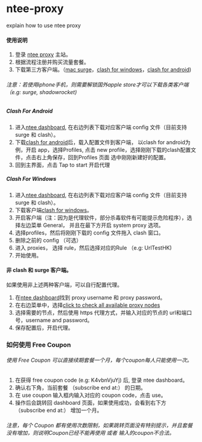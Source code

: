 # ntee-proxy
explain how to use ntee proxy

#### 使用说明
1. 登录 [ntee proxy](https://www.ntee.io) 主站。
2. 根据流程注册并购买流量套餐。
3. 下载第三方客户端。（[mac surge](https://nssurge.com/)，[clash for windows](https://github.com/Fndroid/clash_for_windows_pkg/releases/download/0.9.5/Clash.for.Windows.Setup.0.9.5.exe)，[clash for android](https://github.com/Kr328/ClashForAndroid/releases/download/1.1.10/app-arm64-v8a-release.apk))
###### 注意：若使用iphone手机，则需要解锁国外apple store才可以下载各类客户端（e.g: surge, shadowrocket)

##### Clash For Android
1. 进入[ntee dashboard](https://www.ntee.io/dashboard), 在右边列表下载对应客户端 config 文件（目前支持 surge 和 clash）。
2. 下载[clash for android](https://github.com/Kr328/ClashForAndroid/releases/download/1.1.10/app-arm64-v8a-release.apk)后，载入配置文件到客户端， 以clash for android为例，开启 app，选择Profiles, 点击 new profile，选择刚刚下载的clash配置文件，点击右上角保存，回到Profiles 页面 选中刚刚新建好的配置。
3. 回到主界面，点击 Tap to start 开启代理

##### Clash For Windows
1. 进入[ntee dashboard](https://www.ntee.io/dashboard), 在右边列表下载对应客户端 config 文件（目前支持 surge 和 clash）。
2. 下载客户端[clash for windows](https://github.com/Fndroid/clash_for_windows_pkg/releases/download/0.9.5/Clash.for.Windows.Setup.0.9.5.exe)。
3. 开启客户端（注：因为是代理软件，部分杀毒软件有可能提示危险程序），选择左边菜单 General， 并且在最下方开启 system proxy 选项。
4. 选择profiles，然后将刚刚下载的 config 文件拖入 clash 窗口。
5. 删除之前的 config （可选）
6. 进入 proxies， 选择 rule，然后选择对应的Rule （e.g: UrlTestHK)
7. 开始使用。

#### 非 clash 和 surge 客户端。

如果使用非上述两种客户端，可以自行配置代理。

1. 在[ntee dashboard](https://www.ntee.io/dashboard)找到 proxy username 和 proxy password。
2. 在右边菜单中，选择[click to check all available proxy nodes](https://www.ntee.io/proxy_nodes)
3. 选择需要的节点，然后使用 https 代理方式，并输入对应的节点的 url和端口号，username and password。
4. 保存配置后，开启代理。


### 如何使用 Free Coupon
###### 使用 Free Coupon 可以直接续期套餐一个月，每个coupon每人只能使用一次。

1. 在获得 free coupon code (e.g: K4vbnVjuYj) 后, 登录 ntee dashboard。
2. 确认右下角，当前套餐 （subscribe end at:） 的日期。
3. 在 use coupon 输入框内输入对应的 coupon code，点击 use。
4. 操作后会跳转回 dashboard 页面，如果使用成功，会看到右下方 （subscribe end at:） 增加一个月。

###### 注意，每个 Coupon 都有使用次数限制，如果跳转页面没有特别提示，并且套餐没有增加，则说明Coupon已经不能再使用 或者 输入的coupon不合法。

